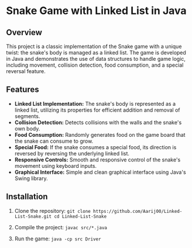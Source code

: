 # Snake Game with Linked List in Java

## Overview

This project is a classic implementation of the Snake game with a unique twist: the snake's body is managed as a linked list. The game is developed in Java and demonstrates the use of data structures to handle game logic, including movement, collision detection, food consumption, and a special reversal feature.

## Features

- **Linked List Implementation:** The snake's body is represented as a linked list, utilizing its properties for efficient addition and removal of segments.
- **Collision Detection:** Detects collisions with the walls and the snake's own body.
- **Food Consumption:** Randomly generates food on the game board that the snake can consume to grow.
- **Special Food:** If the snake consumes a special food, its direction is reversed by reversing the underlying linked list.
- **Responsive Controls:** Smooth and responsive control of the snake's movement using keyboard inputs.
- **Graphical Interface:** Simple and clean graphical interface using Java's Swing library.

## Installation

1. Clone the repository:
`
git clone https://github.com/Aarij00/Linked-List-Snake.git
cd Linked-List-Snake
`

3. Compile the project:
`
javac src/*.java
`

4. Run the game:
`
java -cp src Driver
`
